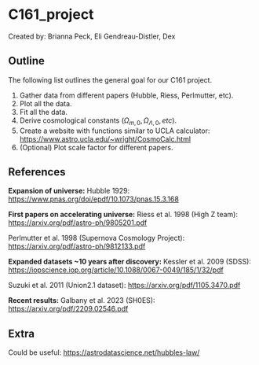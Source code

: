 # C161_project
Created by: Brianna Peck, Eli Gendreau-Distler, Dex

## Outline
The following list outlines the general goal for our C161 project.

1) Gather data from different papers (Hubble, Riess, Perlmutter, etc).
2) Plot all the data. 
3) Fit all the data.
4) Derive cosmological constants ($\Omega_{m,0}, \Omega_{\Lambda,0}, etc$).
5) Create a website with functions similar to UCLA calculator: https://www.astro.ucla.edu/~wright/CosmoCalc.html
6) (Optional) Plot scale factor for different papers.

## References
**Expansion of universe:**
Hubble 1929: https://www.pnas.org/doi/epdf/10.1073/pnas.15.3.168

**First papers on accelerating universe:**
Riess et al. 1998 (High Z team): https://arxiv.org/pdf/astro-ph/9805201.pdf

Perlmutter et al. 1998 (Supernova Cosmology Project): https://arxiv.org/pdf/astro-ph/9812133.pdf

**Expanded datasets ~10 years after discovery:**
Kessler et al. 2009 (SDSS): https://iopscience.iop.org/article/10.1088/0067-0049/185/1/32/pdf

Suzuki et al. 2011 (Union2.1 dataset): https://arxiv.org/pdf/1105.3470.pdf

**Recent results:**
Galbany et al. 2023 (SH0ES): https://arxiv.org/pdf/2209.02546.pdf

## Extra

Could be useful: https://astrodatascience.net/hubbles-law/ 
